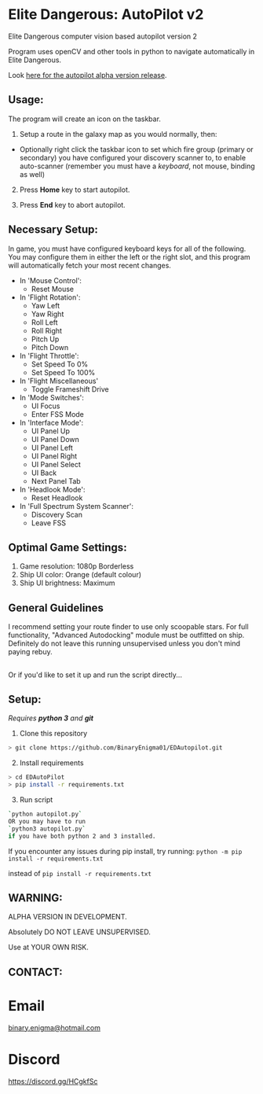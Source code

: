 # Elite Dangerous: AutoPilot v2

Elite Dangerous computer vision based autopilot version 2

Program uses openCV and other tools in python to navigate automatically in Elite Dangerous.

Look [here for the autopilot alpha version release](https://github.com/skai2/EDAutopilot/releases).

## Usage:

The program will create an icon on the taskbar.

1. Setup a route in the galaxy map as you would normally, then:

- Optionally right click the taskbar icon to set which fire group (primary or secondary) you have configured your
  discovery scanner to, to enable auto-scanner (remember you must have a *keyboard*, not mouse, binding as well)

2. Press **Home** key to start autopilot.

3. Press **End** key to abort autopilot.

## Necessary Setup:

In game, you must have configured keyboard keys for all of the following. You may configure them in either the left or
the right slot, and this program will automatically fetch your most recent changes.

* In 'Mouse Control':
    * Reset Mouse
* In 'Flight Rotation':
    * Yaw Left
    * Yaw Right
    * Roll Left
    * Roll Right
    * Pitch Up
    * Pitch Down
* In 'Flight Throttle':
    * Set Speed To 0%
    * Set Speed To 100%
* In 'Flight Miscellaneous'
    * Toggle Frameshift Drive
* In 'Mode Switches':
    * UI Focus
    * Enter FSS Mode
* In 'Interface Mode':
    * UI Panel Up
    * UI Panel Down
    * UI Panel Left
    * UI Panel Right
    * UI Panel Select
    * UI Back
    * Next Panel Tab
* In 'Headlook Mode':
    * Reset Headlook
* In 'Full Spectrum System Scanner':
    * Discovery Scan
    * Leave FSS

## Optimal Game Settings:

1. Game resolution:      1080p Borderless
2. Ship UI color:        Orange (default colour)
3. Ship UI brightness:   Maximum

## General Guidelines

I recommend setting your route finder to use only scoopable stars. For full functionality, "Advanced Autodocking" module
must be outfitted on ship. Definitely do not leave this running unsupervised unless you don't mind paying rebuy.

##

Or if you'd like to set it up and run the script directly...

## Setup:

_Requires **python 3** and **git**_

1. Clone this repository

```sh
> git clone https://github.com/BinaryEnigma01/EDAutopilot.git
```

2. Install requirements

```sh
> cd EDAutoPilot
> pip install -r requirements.txt
```

3. Run script

```sh
`python autopilot.py`
OR you may have to run
`python3 autopilot.py`
if you have both python 2 and 3 installed.
```

If you encounter any issues during pip install, try running:
`python -m pip install -r requirements.txt`

instead of `pip install -r requirements.txt`

## WARNING:

ALPHA VERSION IN DEVELOPMENT.

Absolutely DO NOT LEAVE UNSUPERVISED.

Use at YOUR OWN RISK.

## CONTACT:

# Email

binary.enigma@hotmail.com

# Discord

https://discord.gg/HCgkfSc
